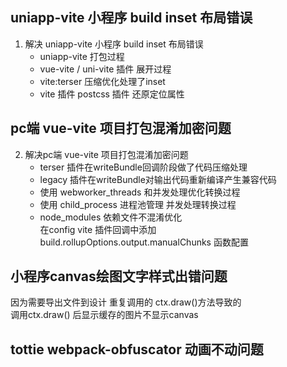 
## uniapp-vite 小程序 build inset 布局错误
1. 解决 uniapp-vite 小程序 build inset 布局错误
    - uniapp-vite 打包过程
    - vue-vite / uni-vite 插件 展开过程
    - vite:terser 压缩优化处理了inset
    - vite 插件 postcss 插件 还原定位属性

## pc端 vue-vite 项目打包混淆加密问题
2. 解决pc端 vue-vite 项目打包混淆加密问题
    - terser 插件在writeBundle回调阶段做了代码压缩处理
    - legacy 插件在writeBundle对输出代码重新编译产生兼容代码
    - 使用 webworker_threads 和并发处理优化转换过程
    - 使用 child_process 进程池管理  并发处理转换过程
    - node_modules 依赖文件不混淆优化  
        在config vite 插件回调中添加build.rollupOptions.output.manualChunks 函数配置

## 小程序canvas绘图文字样式出错问题
因为需要导出文件到设计 重复调用的 ctx.draw()方法导致的  
调用ctx.draw() 后显示缓存的图片不显示canvas


## tottie webpack-obfuscator 动画不动问题


